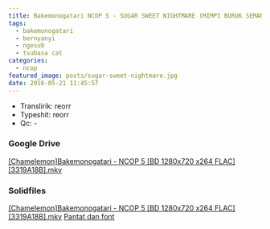 ```yaml
---
title: Bakemonogatari NCOP 5 - SUGAR SWEET NIGHTMARE (MIMPI BURUK SEMANIS GULA)
tags:
  - bakemonogatari
  - bernyanyi
  - ngesub
  - tsubasa cat
categories:
  - ncop
featured_image: posts/sugar-sweet-nightmare.jpg
date: 2016-05-21 11:45:57
---
```


- Translirik: reorr
- Typeshit: reorr
- Qc: -

### Google Drive

[\[Chamelemon\]Bakemonogatari - NCOP 5 \[BD 1280x720 x264 FLAC\]\[3319A18B\].mkv](https://drive.google.com/open?id=0B-XpBI8zNUN4ZUhPSy1vTTJpQnc) 

### Solidfiles

[\[Chamelemon\]Bakemonogatari - NCOP 5 \[BD 1280x720 x264 FLAC\]\[3319A18B\].mkv](https://www.solidfiles.com/v/y8aQqZ7ZwmG4v) [Pantat dan font](https://drive.google.com/open?id=0B-XpBI8zNUN4akJhX2xlTGE0eEE)